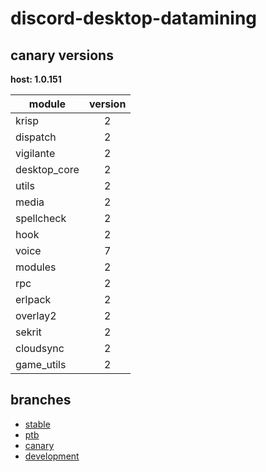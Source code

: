 # discord-desktop-datamining

## canary versions

**host: 1.0.151**

| module | version |
| ------ | :-----: |
| krisp | 2 |
| dispatch | 2 |
| vigilante | 2 |
| desktop_core | 2 |
| utils | 2 |
| media | 2 |
| spellcheck | 2 |
| hook | 2 |
| voice | 7 |
| modules | 2 |
| rpc | 2 |
| erlpack | 2 |
| overlay2 | 2 |
| sekrit | 2 |
| cloudsync | 2 |
| game_utils | 2 |

## branches

- [stable](https://github.com/OpenAsar/discord-desktop-datamining/tree/stable)
- [ptb](https://github.com/OpenAsar/discord-desktop-datamining/tree/ptb)
- [canary](https://github.com/OpenAsar/discord-desktop-datamining/tree/canary)
- [development](https://github.com/OpenAsar/discord-desktop-datamining/tree/development)